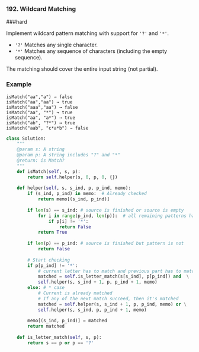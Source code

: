 ### 192. Wildcard Matching

###hard

Implement wildcard pattern matching with support for `'?'` and `'*'`.

- `'?'` Matches any single character.
- `'*'` Matches any sequence of characters (including the empty sequence).

The matching should cover the entire input string (not partial).

### Example

```
isMatch("aa","a") → false
isMatch("aa","aa") → true
isMatch("aaa","aa") → false
isMatch("aa", "*") → true
isMatch("aa", "a*") → true
isMatch("ab", "?*") → true
isMatch("aab", "c*a*b") → false
```

```python
class Solution:
    """
    @param s: A string 
    @param p: A string includes "?" and "*"
    @return: is Match?
    """
    def isMatch(self, s, p):
        return self.helper(s, 0, p, 0, {})
    
    def helper(self, s, s_ind, p, p_ind, memo):
        if (s_ind, p_ind) in memo:  # Already checked
            return memo[(s_ind, p_ind)]
            
        if len(s) == s_ind: # source is finished or source is empty
            for i in range(p_ind, len(p)):  # all remaining patterns has to be *
                if p[i] != '*':
                    return False
            return True
            
        if len(p) == p_ind: # source is finished but pattern is not
            return False
            
        # Start checking
        if p[p_ind] != '*':
            # current letter has to match and previous part has to match
            matched = self.is_letter_match(s[s_ind], p[p_ind]) and  \
            self.helper(s, s_ind + 1, p, p_ind + 1, memo)
        else: # * case
            # Current is already matched
            # If any of the next match succeed, then it's matched
            matched = self.helper(s, s_ind + 1, p, p_ind, memo) or \
            self.helper(s, s_ind, p, p_ind + 1, memo)
        
        memo[(s_ind, p_ind)] = matched
        return matched
    
    def is_letter_match(self, s, p):
        return s == p or p == '?'
```

